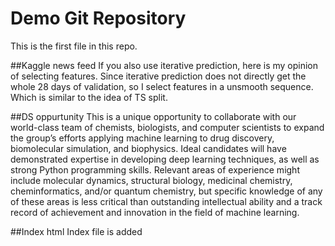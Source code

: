 # Demo Git Repository

This is the first file in this repo.

##Kaggle news feed
If you also use iterative prediction, here is my opinion of selecting features. Since iterative prediction does not directly get the whole 28 days of validation, so I select features in a unsmooth sequence. Which is similar to the idea of TS split.

##DS oppurtunity
This is a unique opportunity to collaborate with our world-class team of chemists, biologists, and computer scientists to expand the group’s efforts applying machine learning to drug discovery, biomolecular simulation, and biophysics. Ideal candidates will have demonstrated expertise in developing deep learning techniques, as well as strong Python programming skills. Relevant areas of experience might include molecular dynamics, structural biology, medicinal chemistry, cheminformatics, and/or quantum chemistry, but specific knowledge of any of these areas is less critical than outstanding intellectual ability and a track record of achievement and innovation in the field of machine learning.

##Index html
Index file is added

